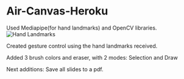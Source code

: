 # Air-Canvas-Heroku
Used Mediapipe(for hand landmarks) and OpenCV libraries.
![Hand Landmarks](https://google.github.io/mediapipe/images/mobile/hand_landmarks.png)

Created gesture control using the hand landmarks received.

Added 3 brush colors and eraser, with 2 modes: Selection and Draw

Next additions: Save all slides to a pdf.
